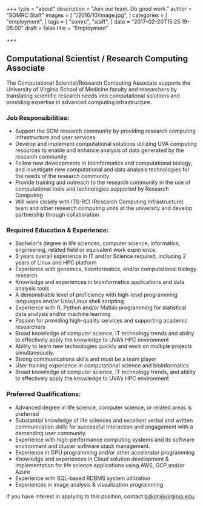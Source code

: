 +++
type = "about"
description = "Join our team. Do good work."
author = "SOMRC Staff"
images = [
  "/2016/10/image.jpg",
]
categories = [
  "employment",
]
tags = [
  "somrc",
  "staff",
]
date = "2017-02-20T15:25:19-05:00"
draft = false
title = "Employment"

+++

## Computational Scientist / Research Computing Associate

<p class=lead>
The Computational Scientist/Research Computing Associate supports the University of Virginia School of Medicine faculty and researchers by translating scientific research needs into computational solutions and providing expertise in advanced computing infrastructure.
</p>

### Job Responsibilities:

* Support the SOM research community by providing research computing infrastructure and user services
* Develop and implement computational solutions utilizing UVA computing resources to enable and enhance analysis of data generated by the research community 
* Follow new developments in bioinformatics and computational biology, and investigate new computational and data analysis technologies for the needs of the research community
* Provide training and outreach to the research community in the use of computational tools and technologies supported by Research Computing
* Will work closely with ITS-RCI (Research Computing Infrastructure) team and other research computing units at the university and develop partnership through collaboration

### Required Education & Experience:

* Bachelor's degree in life sciences, computer science, informatics, engineering, related field or equivalent work experience.  
* 3 years overall experience in IT and/or Science required, including 2 years of Linux and HPC platform
* Experience with genomics, bioinformatics, and/or computational biology research
* Knowledge and experiences in bioinformatics applications and data analysis tools
* A demonstrable level of proficiency with high-level programming languages and/or Unix/Linux shell scripting  
* Experience with R, Python and/or Matlab programming for statistical data analysis and/or machine learning
* Passion for providing high-quality services and supporting academic researchers
* Broad knowledge of computer science, IT technology trends and ability to effectively apply the knowledge to UVA’s HPC environment
* Ability to learn new technologies quickly and work on multiple projects simultaneously.
* Strong communications skills and must be a team player
* User training experience in computational science and bioinformatics
* Broad knowledge of computer science, IT technology trends, and ability to effectively apply the knowledge to UVA’s HPC environment

### Preferred Qualifications:

* Advanced degree in life science, computer science, or related areas is preferred
* Substantial knowledge of life sciences and excellent verbal and written communication skills for successful interaction and engagement with a demanding user community.
* Experience with high-performance computing systems and its software environment and cluster software stack management.
* Experience in GPU programming and/or other accelerator programming
* Knowledge and experiences in Cloud solution development & implementation for life science applications using AWS, GCP and/or Azure
* Experience with SQL-based RDBMS system utilization
* Experiences in image analysis & visualization programming

If you have interest in applying to this position, contact <bdkim@virginia.edu>.

